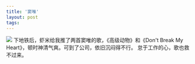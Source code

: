 ```yaml
---
title: '窦唯'
layout: post
tags:
---
```


![](https://s2.ax1x.com/2019/04/04/AREs4f.jpg)
下地铁后，虾米给我推了两首窦唯的歌，《高级动物》和《Don't Break My Heart》，顿时神清气爽。可到了公司，依旧沉闷得不行。
怠于工作的心，歌也救不过来。

